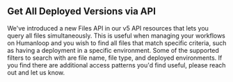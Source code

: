 ## Get All Deployed Versions via API

We've introduced a new Files API in our v5 API resources that lets you query all files simultaneously. This is useful when managing your workflows on Humanloop and you wish to find all files that match specific criteria, such as having a deployment in a specific environment. Some of the supported filters to search with are file name, file type, and deployed environments. If you find there are additional access patterns you'd find useful, please reach out and let us know.
